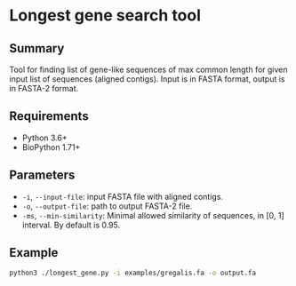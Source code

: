 # Longest gene search tool

## Summary
Tool for finding list of gene-like sequences of max common length for
given input list of sequences (aligned contigs). Input is in FASTA
format, output is in FASTA-2 format.

## Requirements
* Python 3.6+
* BioPython 1.71+

## Parameters
* `-i`, `--input-file`: input FASTA file with aligned contigs.
* `-o`, `--output-file`: path to output FASTA-2 file.
* `-ms`, `--min-similarity`: Minimal allowed similarity of sequences,
in [0, 1] interval. By default is 0.95.

## Example
```bash
python3 ./longest_gene.py -i examples/gregalis.fa -o output.fa
```
